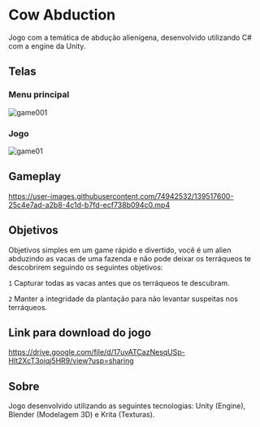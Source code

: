 # Cow Abduction

Jogo com a temática de abdução alienígena, desenvolvido utilizando C# com a engine da Unity. 

## Telas

### Menu principal
![game001](https://user-images.githubusercontent.com/74942532/139517285-789f8b7d-5de9-4815-a652-ffe63cb77a6e.png)

### Jogo
![game01](https://user-images.githubusercontent.com/74942532/139517289-8ec2ae4d-9563-4c65-ba1c-fcfc82cdb5d7.png)

## Gameplay
https://user-images.githubusercontent.com/74942532/139517600-25c4e7ad-a2b8-4c1d-b7fd-ecf738b094c0.mp4

## Objetivos

Objetivos simples em um game rápido e divertido, você é um alien abduzindo as vacas de uma fazenda e não pode deixar os terráqueos te descobrirem
seguindo os seguintes objetivos:

`1` Capturar todas as vacas antes que os terráqueos te descubram.

`2` Manter a integridade da plantação para não levantar suspeitas nos terráqueos.

## Link para download do jogo

https://drive.google.com/file/d/17uvATCazNesqUSp-Hlt2XcT3oiqj5HR9/view?usp=sharing

## Sobre

Jogo desenvolvido utilizando as seguintes tecnologias: Unity (Engine), Blender (Modelagem 3D) e Krita (Texturas).
